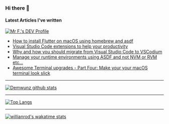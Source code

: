 ### Hi there 👋

<!--
**Demwunz/demwunz** is a ✨ _special_ ✨ repository because its `README.md` (this file) appears on your GitHub profile.

Here are some ideas to get you started:

- 🔭 I’m currently working on ...
- 🌱 I’m currently learning ...
- 👯 I’m looking to collaborate on ...
- 🤔 I’m looking for help with ...
- 💬 Ask me about ...
- 📫 How to reach me: ...
- 😄 Pronouns: ...
- ⚡ Fun fact: ...
-->
####  Latest Articles I've written
<a href="https://dev.to/0xdonut">
  <img src="https://img.shields.io/badge/dev.to-0A0A0A?style=for-the-badge&logo=dev.to&logoColor=white" alt="Mr F.'s DEV Profile">
</a>

<!-- BLOG-POST-LIST:START -->
- [How to install Flutter on macOS using homebrew and asdf](https://dev.to/0xdonut/how-to-install-flutter-on-macos-using-homebrew-and-asdf-3loa)
- [Visual Studio Code extensions to help your productivity](https://dev.to/0xdonut/visual-studio-code-extensions-to-help-your-productivity-50d8)
- [Why and how you should migrate from Visual Studio Code to VSCodium](https://dev.to/0xdonut/why-and-how-you-should-to-migrate-from-visual-studio-code-to-vscodium-j7d)
- [Manage your runtime environments using ASDF and not NVM or RVM etc...](https://dev.to/0xdonut/manage-your-runtime-environments-using-asdf-and-not-nvm-or-rvm-etc-2c7c)
- [Awesome Terminal upgrades - Part Four: Make your your macOS terminal look slick](https://dev.to/0xdonut/awesome-terminal-upgrades-part-four-make-your-your-macos-terminal-look-slick-5ho3)
<!-- BLOG-POST-LIST:END -->

---

[![Demwunz github stats](https://read-me-stats.fazal.vercel.app/api?username=demwunz&count_private=true&show_icons=true&theme=graywhite&hide_border=true)](https://github.com/Demwunz/github-readme-stats)

---

[![Top Langs](https://read-me-stats.fazal.vercel.app/api/top-langs/?username=demwunz&count_private=true&show_icons=true&theme=graywhite&hide_border=true)](https://github.com/Demwunz/github-readme-stats)

---

[![willianrod's wakatime stats](https://read-me-stats.fazal.vercel.app/api/wakatime?username=demwunz)](https://github.com/Demwunz/github-readme-stats)

<!--START_SECTION:activity--><!--END_SECTION:activity-->
